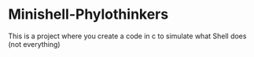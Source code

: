 # Minishell-Phylothinkers
This is a project where you create a code in c to simulate what Shell does (not everything) <br />
